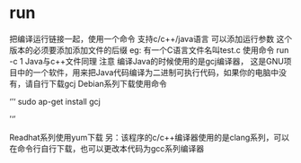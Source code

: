# run
把编译运行链接一起，使用一个命令
支持c/c++/java语言 可以添加运行参数
这个版本的必须要添加添加文件的后缀
eg:
有一个C语言文件名叫test.c
使用命令 run -c 1
Java与c++文件同理
注意 编译Java的时候使用的是gcj编译器，
这是GNU项目中的一个软件，用来把Java代码编译为二进制可执行代码，如果你的电脑中没有，请自行下载gcj
Debian系列下载使用命令

‘’‘
sudo ap-get install gcj

’‘’

Readhat系列使用yum下载 
另：该程序的c/c++编译器使用的是clang系列，可以在命令行自行下载，也可以更改本代码为gcc系列编译器

